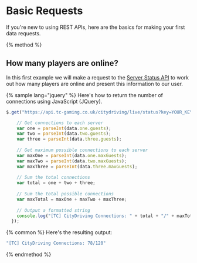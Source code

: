 # Basic Requests

If you're new to using REST APIs, here are the basics for making your first data requests.

{% method %}
## How many players are online?

In this first example we will make a request to the [Server Status API](../citydriving-statistics-api/server-status-api.md) to work out how many players are online and present this information to our user.

{% sample lang="jquery" %}
Here's how to return the number of connections using JavaScript (JQuery).

```js
$.get("https://api.tc-gaming.co.uk/citydriving/live/status?key=YOUR_KEY&server=all", function(data) {

    // Get connections to each server
    var one = parseInt(data.one.guests);
    var two = parseInt(data.two.guests);
    var three = parseInt(data.three.guests);
    
    // Get maximum possible connections to each server
    var maxOne = parseInt(data.one.maxGuests);
    var maxTwo = parseInt(data.two.maxGuests);
    var maxThree = parseInt(data.three.maxGuests);
    
    // Sum the total connections
    var total = one + two + three;
    
    // Sum the total possible connections
    var maxTotal = maxOne + maxTwo + maxThree;
    
    // Output a formatted string
    console.log("[TC] CityDriving Connections: " + total + "/" + maxTotal);
  });
```

{% common %}
Here's the resulting output:

```bash
"[TC] CityDriving Connections: 78/120"
```
{% endmethod %}
